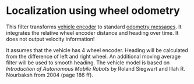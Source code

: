 # Localization using wheel odometry
This filter transforms [vehicle encoder](https://github.com/tum-phoenix/drive_ros_msgs/blob/master/msg/VehicleEncoder.msg) to standard [odometry messages](http://docs.ros.org/api/nav_msgs/html/msg/Odometry.html). It integrates the relative wheel encoder distance and heading over time. It does not output velocity information!

It assumes that the vehicle has 4 wheel encoder. Heading will be calculated from the difference of left and right wheel. An additional moving average filter will be used to smooth heading. The vehicle model is based on *Introduction of Autonomous Mobile Robots* by Roland Siegwart and Illah R. Nourbaksh from 2004 (page 186 ff).
